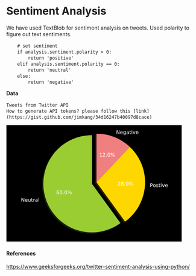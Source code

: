 # Sentiment Analysis

We have used TextBlob for sentiment analysis on tweets. Used polarity to figure out text sentiments. 

        # set sentiment 
        if analysis.sentiment.polarity > 0: 
            return 'positive'
        elif analysis.sentiment.polarity == 0: 
            return 'neutral'
        else: 
            return 'negative'


**Data**

    Tweets from Twitter API
    How to generate API tokens? please follow this [link](https://gist.github.com/jimkang/34d16247b40097d8cace)
    

![Screenshot](tweets_dist.png)


#### References
https://www.geeksforgeeks.org/twitter-sentiment-analysis-using-python/